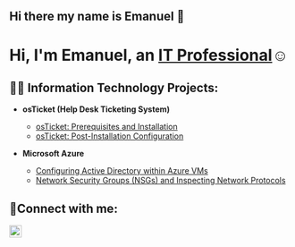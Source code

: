 ## Hi there my name is Emanuel 👋

<h1>Hi, I'm Emanuel, an <a href="https://www.linkedin.com/in/ekesto1">IT Professional</a>☺</h1>

<h2>👨‍💻 Information Technology Projects:</h2>

- <b>osTicket (Help Desk Ticketing System)</b>
   
  - [osTicket: Prerequisites and Installation](https://github.com/Emanuel-Kesto/osticket-prereqs)
  - [osTicket: Post-Installation Configuration](https://github.com/Emanuel-Kesto/post-install-config)
- <b>Microsoft Azure</b>
  - [Configuring Active Directory within Azure VMs](https://github.com/Emanuel-Kesto/configure-ad)
  - [Network Security Groups (NSGs) and Inspecting Network Protocols](https://github.com/Emanuel-Kesto/azure-network-protocols)

<h2>🤳Connect with me:</h2>


[<img align="left" alt="Josh | LinkedIn" width="22px" src="https://cdn.jsdelivr.net/npm/simple-icons@v3/icons/linkedin.svg" />][linkedin]



[linkedin]: https://linkedin.com/in/ekesto1
